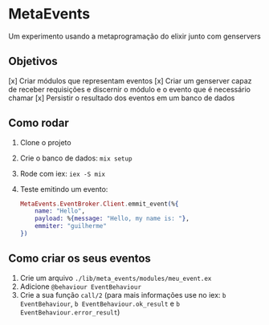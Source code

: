 # MetaEvents

Um experimento usando a metaprogramação do elixir junto com genservers

## Objetivos

[x] Criar módulos que representam eventos
[x] Criar um genserver capaz de receber requisições e discernir o módulo e o evento que é necessário chamar
[x] Persistir o resultado dos eventos em um banco de dados

## Como rodar

1. Clone o projeto
2. Crie o banco de dados: `mix setup`
3. Rode com iex: `iex -S mix`
4. Teste emitindo um evento:

    ```elixir
    MetaEvents.EventBroker.Client.emmit_event(%{
        name: "Hello", 
        payload: %{message: "Hello, my name is: "}, 
        emmiter: "guilherme"
    })
    ```

## Como criar os seus eventos

1. Crie um arquivo `./lib/meta_events/modules/meu_event.ex`
2. Adicione `@behaviour EventBehaviour`
3. Crie a sua função `call/2` (para mais informações use no iex: `b EventBehaviour`, `b EventBehaviour.ok_result` e `b EventBehaviour.error_result`)
